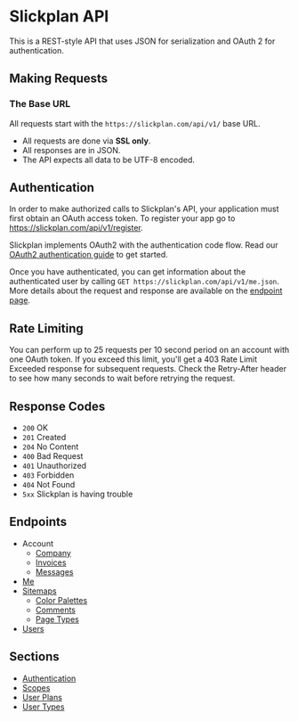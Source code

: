 # Slickplan API

This is a REST-style API that uses JSON for serialization and OAuth 2 for authentication.

## Making Requests

### The Base URL

All requests start with the `https://slickplan.com/api/v1/` base URL.

* All requests are done via **SSL only**.
* All responses are in JSON.
* The API expects all data to be UTF-8 encoded.

## Authentication

In order to make authorized calls to Slickplan's API, your application must first obtain an OAuth access token. To register your app go to https://slickplan.com/api/v1/register.

Slickplan implements OAuth2 with the authentication code flow. Read our [OAuth2 authentication guide](./sections/authentication.md) to get started.

Once you have authenticated, you can get information about the authenticated user by calling `GET https://slickplan.com/api/v1/me.json`. More details about the request and response are available on the [endpoint page](./endpoints/me.md).

## Rate Limiting

You can perform up to 25 requests per 10 second period on an account with one OAuth token. If you exceed this limit, you'll get a 403 Rate Limit Exceeded response for subsequent requests. Check the Retry-After header to see how many seconds to wait before retrying the request.

## Response Codes

* `200` OK
* `201` Created
* `204` No Content
* `400` Bad Request
* `401` Unauthorized
* `403` Forbidden
* `404` Not Found
* `5xx` Slickplan is having trouble

## Endpoints

* Account
  * [Company](./endpoints/account/company.md)
  * [Invoices](./endpoints/account/invoices.md)
  * [Messages](./endpoints/account/messages.md)
* [Me](./endpoints/me.md)
* [Sitemaps](./endpoints/sitemaps.md)
  * [Color Palettes](./endpoints/sitemaps/palettes.md)
  * [Comments](./endpoints/sitemaps/comments.md)
  * [Page Types](./endpoints/sitemaps/archetypes.md)
* [Users](./endpoints/users.md)

## Sections

* [Authentication](./sections/authentication.md)
* [Scopes](./sections/scopes.md)
* [User Plans](./endpoints/me.md#user-plans)
* [User Types](./endpoints/me.md#user-types)